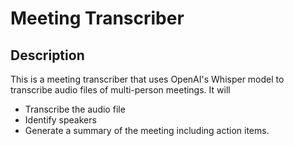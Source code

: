 # Meeting Transcriber
## Description
This is a meeting transcriber that uses OpenAI's Whisper model to transcribe audio files of multi-person meetings. It will
- Transcribe the audio file
- Identify speakers
- Generate a summary of the meeting including action items.